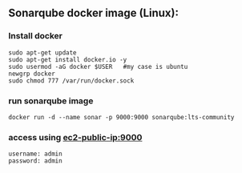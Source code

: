 ## Sonarqube docker image (Linux):

### Install docker
```
sudo apt-get update
sudo apt-get install docker.io -y
sudo usermod -aG docker $USER   #my case is ubuntu
newgrp docker
sudo chmod 777 /var/run/docker.sock
```
### run sonarqube image
```
docker run -d --name sonar -p 9000:9000 sonarqube:lts-community
```
### access using <ec2-public-ip:9000>

```
username: admin
password: admin
```